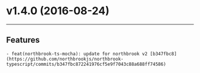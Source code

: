 # v1.4.0 (2016-08-24)
---


## Features

    - feat(northbrook-ts-mocha): update for northbrook v2 [b347fbc8](https://github.com/northbrookjs/northbrook-typescript/commits/b347fbc872241976cf5e9f7043c88a688ff74586)


